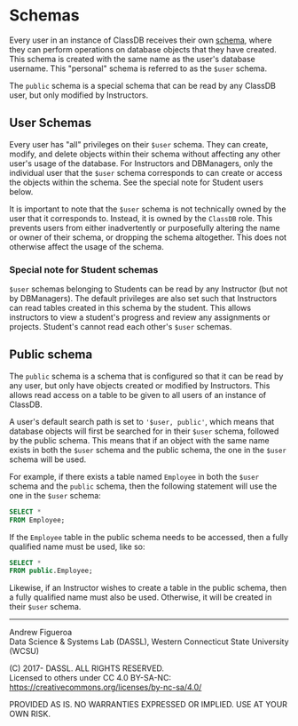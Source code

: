 # Schemas

Every user in an instance of ClassDB receives their own [schema](https://www.postgresql.org/docs/9.6/static/ddl-schemas.html "PostgreSQL.org - Schemas"), where they can perform operations on database objects that they have created. This schema is created with the same name as the user's database username. This "personal" schema is referred to as the `$user` schema.

The `public` schema is a special schema that can be read by any ClassDB user, but only modified by Instructors.

## User Schemas

Every user has "all" privileges on their `$user` schema. They can create, modify, and delete objects within their schema without affecting any other user's usage of the database. For Instructors and DBManagers, only the individual user that the `$user` schema corresponds to can create or access the objects within the schema. See the special note for Student users below.

It is important to note that the `$user` schema is not technically owned by the user that it corresponds to. Instead, it is owned by the `ClassDB` role. This prevents users from either inadvertently or purposefully altering the name or owner of their schema, or dropping the schema altogether. This does not otherwise affect the usage of the schema.

### Special note for Student schemas

`$user` schemas belonging to Students can be read by any Instructor (but not by DBManagers). The default privileges are also set such that Instructors can read tables created in this schema by the student. This allows instructors to view a student's progress and review any assignments or projects. Student's cannot read each other's `$user` schemas.

## Public schema

The `public` schema is a schema that is configured so that it can be read by any user, but only have objects created or modified by Instructors. This allows read access on a table to be given to all users of an instance of ClassDB.

A user's default search path is set to `'$user, public'`, which means that database objects will first be searched for in their `$user` schema, followed by the public schema. This means that if an object with the same name exists in both the `$user` schema and the public schema, the one in the `$user` schema will be used.

For example, if there exists a table named `Employee` in both the `$user` schema and the `public` schema, then the following statement will use the one in the `$user` schema:

```sql
SELECT *
FROM Employee;
```

If the `Employee` table in the public schema needs to be accessed, then a fully qualified name must be used, like so:

```sql
SELECT *
FROM public.Employee;
```

Likewise, if an Instructor wishes to create a table in the public schema, then a fully qualified name must also be used. Otherwise, it will be created in their `$user` schema.

***
Andrew Figueroa  
Data Science & Systems Lab (DASSL), Western Connecticut State University (WCSU)

(C) 2017- DASSL. ALL RIGHTS RESERVED.  
Licensed to others under CC 4.0 BY-SA-NC:  
https://creativecommons.org/licenses/by-nc-sa/4.0/

PROVIDED AS IS. NO WARRANTIES EXPRESSED OR IMPLIED. USE AT YOUR OWN RISK.
